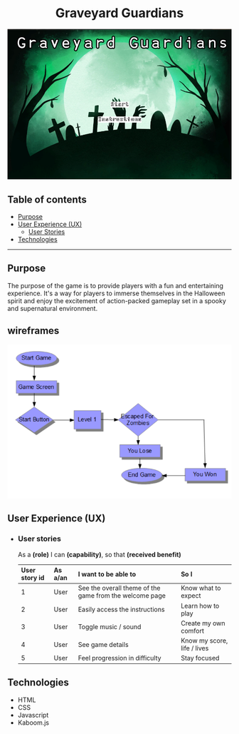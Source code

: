 <h1 align="center"><strong>Graveyard Guardians</strong></h1>

![Graveyard Guardians Home screen banner](./assets/images/home_screen_banner.png)

## Table of contents
* [Purpose](#purpose)
* [User Experience (UX)](#user-experience-ux)
    * [User Stories](#user-stories)
* [Technologies](#technologies)



***

## Purpose
The purpose of the game is to provide players with a fun and entertaining experience. It's a way for players to immerse themselves in the Halloween spirit and enjoy the excitement of action-packed gameplay set in a spooky and supernatural environment.

## wireframes
![wireframe](./assets/images/wireframe.png)

## User Experience (UX)
-   ### User stories
    As a **(role)** I can **(capability)**, so that **(received benefit)**

    | User story id | As a/an | I want to be able to | So I |
    |---------------|---------|----------------------|----------|
    | 1 | User | See the overall theme of the game from the welcome page | Know what to expect |
    | 2 | User | Easily access the instructions | Learn how to play |
    | 3 | User | Toggle music / sound | Create my own comfort |
    | 4 | User | See game details | Know my score, life / lives |
    | 5 | User | Feel progression in difficulty | Stay focused |

## Technologies

* HTML
* CSS
* Javascript
* Kaboom.js